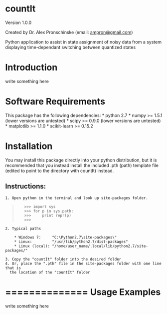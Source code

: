 countIt
=======

Version 1.0.0

Created by Dr. Alex Pronschinske
   (email: ampron@gmail.com)

Python application to assist in state assignment of noisy data from a system displaying time-dependant switching between quantized states

Introduction
============

write something here

Software Requirements
=====================

This package has the following dependencies:
    * python 2.7
    * numpy >= 1.5.1 (lower versions are untested)
    * scipy >= 0.9.0 (lower versions are untested)
    * matplotlib >= 1.1.0
    * scikit-learn >= 0.15.2

Installation
============

You may install this package directly into your python distribution, but it is
recommended that you instead install the included .pth (path) template file (edited to point to the directory with countIt) instead.

Instructions:
-------------

    1. Open python in the terminal and look up site-packages folder.
>        >>> import sys
>        >>> for p in sys.path:
>        >>>     print repr(p)
>        >>> 

    2. Typical paths
    
        * Windows 7:     "C:\Python2.7\site-packages\"
        * Linux:         "/usr/lib/python2.7/dist-packages"
        * Linux (local): "/home/user_name/.local/lib/python2.7/site-packages/"
    
    3. Copy the "countIt" folder into the desired folder
    4. Or, place the ".pth" file in the site-packages folder with one line that is
      the location of the "countIt" folder

==============
Usage Examples
==============

write something here
